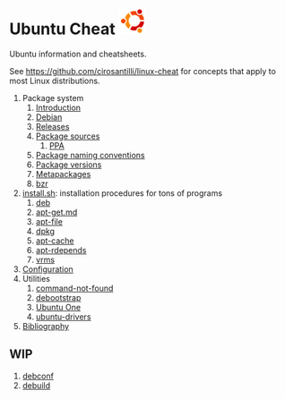 # Ubuntu Cheat ![logo](logo.png)

Ubuntu information and cheatsheets.

See <https://github.com/cirosantilli/linux-cheat> for concepts that apply to most Linux distributions.

1.  Package system
    1.  [Introduction](introduction.md)
    1.  [Debian](debian.md)
    1.  [Releases](releases.md)
    1.  [Package sources](package-sources.md)
        1. [PPA](ppa.md)
    1.  [Package naming conventions](package-package-versions.md)
    1.  [Package versions](package-versions.md)
    1.  [Metapackages](sources.md)
    1.  [bzr](bzr.md)
1.  [install.sh](install.sh): installation procedures for tons of programs
    1. [deb](deb.md)
    1. [apt-get.md](apt-get.md)
    1. [apt-file](apt-file.md)
    1. [dpkg](dpkg.md)
    1. [apt-cache](apt-cache.md)
    1. [apt-rdepends](apt-rdepends.md)
    1. [vrms](vrms.md)
1.  [Configuration](configuration.md)
1.  Utilities
    1. [command-not-found](command-not-found.md)
    1. [debootstrap](debootstrap.md)
    1. [Ubuntu One](ubuntu-one.md)
    1. [ubuntu-drivers](ubuntu-drivers.md)
1.  [Bibliography](bibliography.md)

## WIP

1. [debconf](debconf.md)
1. [debuild](debuild.md)
